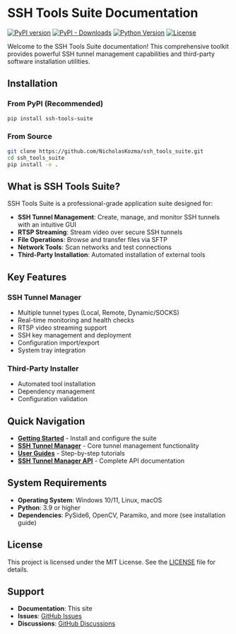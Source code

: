 # SSH Tools Suite Documentation

[![PyPI version](https://badge.fury.io/py/ssh-tools-suite.svg)](https://badge.fury.io/py/ssh-tools-suite)
[![PyPI - Downloads](https://img.shields.io/pypi/dm/ssh-tools-suite)](https://pypi.org/project/ssh-tools-suite/)
[![Python Version](https://img.shields.io/badge/python-3.9+-blue.svg)](https://python.org)
[![License](https://img.shields.io/badge/license-MIT-green.svg)](https://github.com/NicholasKozma/ssh_tools_suite/blob/main/LICENSE)

Welcome to the SSH Tools Suite documentation! This comprehensive toolkit provides powerful SSH tunnel management capabilities and third-party software installation utilities.

## Installation

### From PyPI (Recommended)
```bash
pip install ssh-tools-suite
```

### From Source
```bash
git clone https://github.com/NicholasKozma/ssh_tools_suite.git
cd ssh_tools_suite
pip install -e .
```

## What is SSH Tools Suite?

SSH Tools Suite is a professional-grade application suite designed for:

- **SSH Tunnel Management**: Create, manage, and monitor SSH tunnels with an intuitive GUI
- **RTSP Streaming**: Stream video over secure SSH tunnels
- **File Operations**: Browse and transfer files via SFTP
- **Network Tools**: Scan networks and test connections
- **Third-Party Installation**: Automated installation of external tools

## Key Features

### SSH Tunnel Manager
- Multiple tunnel types (Local, Remote, Dynamic/SOCKS)
- Real-time monitoring and health checks
- RTSP video streaming support
- SSH key management and deployment
- Configuration import/export
- System tray integration

### Third-Party Installer
- Automated tool installation
- Dependency management
- Configuration validation

## Quick Navigation

- **[Getting Started](getting-started/installation.md)** - Install and configure the suite
- **[SSH Tunnel Manager](ssh-tunnel-manager/overview.md)** - Core tunnel management functionality
- **[User Guides](guides/creating-tunnels.md)** - Step-by-step tutorials
- **[SSH Tunnel Manager API](ssh-tunnel-manager/api-reference.md)** - Complete API documentation

## System Requirements

- **Operating System**: Windows 10/11, Linux, macOS
- **Python**: 3.9 or higher
- **Dependencies**: PySide6, OpenCV, Paramiko, and more (see installation guide)

## License

This project is licensed under the MIT License. See the [LICENSE](https://github.com/NicholasKozma/ssh_tools_suite/blob/main/LICENSE) file for details.

## Support

- **Documentation**: This site
- **Issues**: [GitHub Issues](https://github.com/NicholasKozma/ssh_tools_suite/issues)
- **Discussions**: [GitHub Discussions](https://github.com/NicholasKozma/ssh_tools_suite/discussions)
